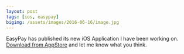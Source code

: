 ```yaml
---
layout: post
tags: [ios, easypay]
bigimg: /assets/images/2016-06-16/image.jpg
---
```


EasyPay has published its new iOS Application I have been working on. [Download from AppStore](https://itunes.apple.com/us/app/easypay-albania/id950056401?ls=1&mt=8) and let me know what you think.